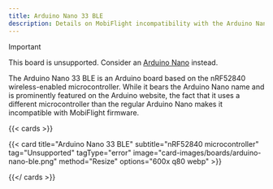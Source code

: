 ```yaml
---
title: Arduino Nano 33 BLE
description: Details on MobiFlight incompatibility with the Arduino Nano 33 BLE
---
```


> [!IMPORTANT]
> This board is unsupported. Consider an [Arduino Nano](../../arduino-nano) instead.

The Arduino Nano 33 BLE is an Arduino board based on the nRF52840 wireless-enabled microcontroller.
While it bears the Arduino Nano name and is prominently featured on the Arduino website, the fact
that it uses a different microcontroller than the regular Arduino Nano makes it incompatible with
MobiFlight firmware.

{{< cards >}}

{{< card title="Arduino Nano 33 BLE" subtitle="nRF52840 microcontroller" tag="Unsupported" tagType="error" image="card-images/boards/arduino-nano-ble.png" method="Resize" options="600x q80 webp" >}}

{{</ cards >}}

